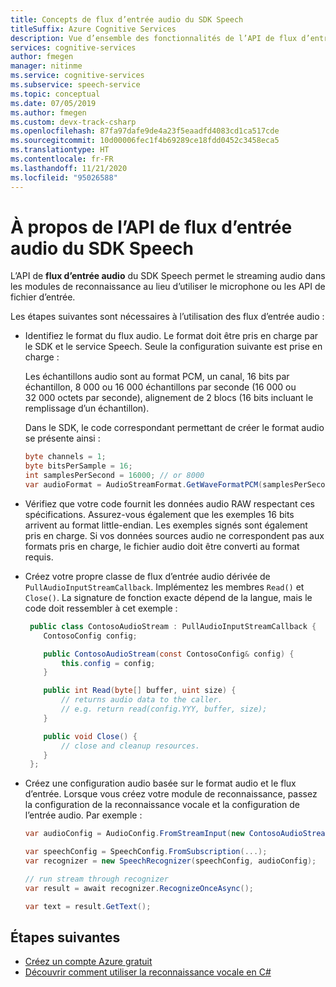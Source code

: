 ```yaml
---
title: Concepts de flux d’entrée audio du SDK Speech
titleSuffix: Azure Cognitive Services
description: Vue d’ensemble des fonctionnalités de l’API de flux d’entrée audio du SDK Speech
services: cognitive-services
author: fmegen
manager: nitinme
ms.service: cognitive-services
ms.subservice: speech-service
ms.topic: conceptual
ms.date: 07/05/2019
ms.author: fmegen
ms.custom: devx-track-csharp
ms.openlocfilehash: 87fa97dafe9de4a23f5eaadfd4083cd1ca517cde
ms.sourcegitcommit: 10d00006fec1f4b69289ce18fdd0452c3458eca5
ms.translationtype: HT
ms.contentlocale: fr-FR
ms.lasthandoff: 11/21/2020
ms.locfileid: "95026588"
---
```

# <a name="about-the-speech-sdk-audio-input-stream-api"></a>À propos de l’API de flux d’entrée audio du SDK Speech

L’API de **flux d’entrée audio** du SDK Speech permet le streaming audio dans les modules de reconnaissance au lieu d’utiliser le microphone ou les API de fichier d’entrée.

Les étapes suivantes sont nécessaires à l’utilisation des flux d’entrée audio :

- Identifiez le format du flux audio. Le format doit être pris en charge par le SDK et le service Speech. Seule la configuration suivante est prise en charge :

  Les échantillons audio sont au format PCM, un canal, 16 bits par échantillon, 8 000 ou 16 000 échantillons par seconde (16 000 ou 32 000 octets par seconde), alignement de 2 blocs (16 bits incluant le remplissage d’un échantillon).

  Dans le SDK, le code correspondant permettant de créer le format audio se présente ainsi :

  ```csharp
  byte channels = 1;
  byte bitsPerSample = 16;
  int samplesPerSecond = 16000; // or 8000
  var audioFormat = AudioStreamFormat.GetWaveFormatPCM(samplesPerSecond, bitsPerSample, channels);
  ```

- Vérifiez que votre code fournit les données audio RAW respectant ces spécifications. Assurez-vous également que les exemples 16 bits arrivent au format little-endian. Les exemples signés sont également pris en charge. Si vos données sources audio ne correspondent pas aux formats pris en charge, le fichier audio doit être converti au format requis.

- Créez votre propre classe de flux d’entrée audio dérivée de `PullAudioInputStreamCallback`. Implémentez les membres `Read()` et `Close()`. La signature de fonction exacte dépend de la langue, mais le code doit ressembler à cet exemple :

  ```csharp
   public class ContosoAudioStream : PullAudioInputStreamCallback {
      ContosoConfig config;

      public ContosoAudioStream(const ContosoConfig& config) {
          this.config = config;
      }

      public int Read(byte[] buffer, uint size) {
          // returns audio data to the caller.
          // e.g. return read(config.YYY, buffer, size);
      }

      public void Close() {
          // close and cleanup resources.
      }
   };
  ```

- Créez une configuration audio basée sur le format audio et le flux d’entrée. Lorsque vous créez votre module de reconnaissance, passez la configuration de la reconnaissance vocale et la configuration de l’entrée audio. Par exemple :

  ```csharp
  var audioConfig = AudioConfig.FromStreamInput(new ContosoAudioStream(config), audioFormat);

  var speechConfig = SpeechConfig.FromSubscription(...);
  var recognizer = new SpeechRecognizer(speechConfig, audioConfig);

  // run stream through recognizer
  var result = await recognizer.RecognizeOnceAsync();

  var text = result.GetText();
  ```

## <a name="next-steps"></a>Étapes suivantes

- [Créez un compte Azure gratuit](https://azure.microsoft.com/free/cognitive-services/)
- [Découvrir comment utiliser la reconnaissance vocale en C#](./get-started-speech-to-text.md?pivots=programming-language-csharp&tabs=dotnet)